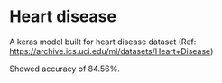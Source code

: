 # Heart disease
A keras model built for heart disease dataset (Ref: https://archive.ics.uci.edu/ml/datasets/Heart+Disease)

Showed accuracy of 84.56%.
